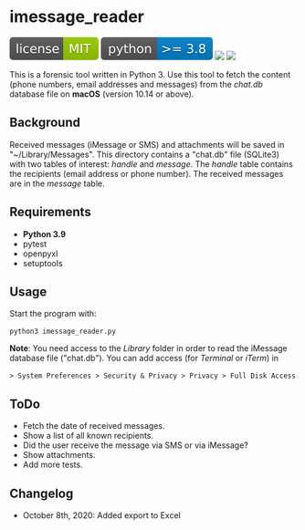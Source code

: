 # imessage_reader

![](img/license-MIT-green.svg) ![](img/python-3.8-blue.svg) ![](https://img.shields.io/github/last-commit/niftycode/imessage_reader.svg?style=flat) ![](https://img.shields.io/github/issues/niftycode/imessage_reader.svg?style=flat)

This is a forensic tool written in Python 3. Use this tool to fetch the content (phone numbers, email addresses and messages) from the *chat.db* database file on **macOS** (version 10.14 or above).

## Background

Received messages (iMessage or SMS) and attachments will be saved in "~/Library/Messages". This directory contains a "chat.db" file (SQLite3) with two tables of interest: *handle* and *message*. The *handle* table contains the recipients (email address or phone number). The received messages are in the *message* table.

## Requirements

* **Python 3.9**
* pytest
* openpyxl
* setuptools

## Usage

Start the program with:

    python3 imessage_reader.py

**Note**: You need access to the *Library* folder in order to read the iMessage database file ("chat.db"). You can add access (for *Terminal* or *iTerm*) in

    > System Preferences > Security & Privacy > Privacy > Full Disk Access

## ToDo

* Fetch the date of received messages.
* Show a list of all known recipients.
* Did the user receive the message via SMS or via iMessage?
* Show attachments.
* Add more tests.

## Changelog

* October 8th, 2020: Added export to Excel
